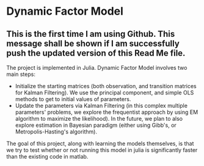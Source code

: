 # Dynamic Factor Model 
## This is the first time I am using Github. This message shall be shown if I am successfully push the updated version of this Read Me file. 

The project is implemented in Julia. Dynamic Factor Model involves two main steps: 
- Initialize the starting matrices (both observation, and transition matrices for Kalman Filtering). We use the principal component, and simple OLS methods to get to initial values of parameters.
- Update the parameters via Kalman Filtering (in this complex multiple parameters' problems, we explore the frequentist approach by using EM algorithm to maximize the likelihood). In the future, we plan to also explore estimation in Bayesian paradigm (either using Gibb's, or Metropolis-Hasting's algorithm).

The goal of this project, along with learning the models themselves, is that we try to test whether or not running this model in julia is significantly faster than the existing code in matlab.


